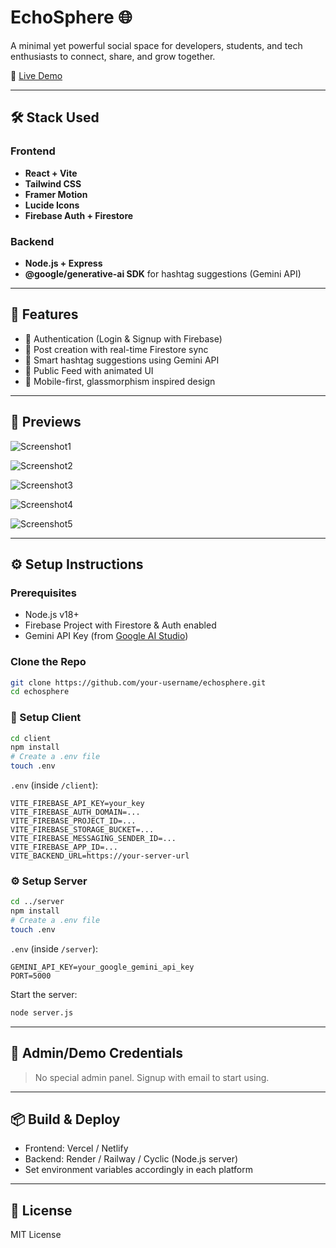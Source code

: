 # EchoSphere 🌐

A minimal yet powerful social space for developers, students, and tech enthusiasts to connect, share, and grow together.

🔗 [Live Demo](https://eco-sphere-2btb.vercel.app/)

---

## 🛠️ Stack Used

### Frontend

- **React + Vite**
- **Tailwind CSS**
- **Framer Motion**
- **Lucide Icons**
- **Firebase Auth + Firestore**

### Backend

- **Node.js + Express**
- **@google/generative-ai SDK** for hashtag suggestions (Gemini API)

---

## 🚀 Features

- 🔐 Authentication (Login & Signup with Firebase)
- 📝 Post creation with real-time Firestore sync
- 🔖 Smart hashtag suggestions using Gemini API
- 💬 Public Feed with animated UI
- 🌙 Mobile-first, glassmorphism inspired design

---

## 📸 Previews

![Screenshot1](client/src/assets/SS/Screenshot1.png)

![Screenshot2](client/src/assets/SS/Screenshot2.png)

![Screenshot3](client/src/assets/SS/Screenshot3.png)

![Screenshot4](client/src/assets/SS/Screenshot4.png)

![Screenshot5](client/src/assets/SS/Screenshot5.png)

---

## ⚙️ Setup Instructions

### Prerequisites

- Node.js v18+
- Firebase Project with Firestore & Auth enabled
- Gemini API Key (from [Google AI Studio](https://makersuite.google.com/))

### Clone the Repo

```bash
git clone https://github.com/your-username/echosphere.git
cd echosphere
```

### 🔧 Setup Client

```bash
cd client
npm install
# Create a .env file
touch .env
```

`.env` (inside `/client`):

```
VITE_FIREBASE_API_KEY=your_key
VITE_FIREBASE_AUTH_DOMAIN=...
VITE_FIREBASE_PROJECT_ID=...
VITE_FIREBASE_STORAGE_BUCKET=...
VITE_FIREBASE_MESSAGING_SENDER_ID=...
VITE_FIREBASE_APP_ID=...
VITE_BACKEND_URL=https://your-server-url
```

### ⚙️ Setup Server

```bash
cd ../server
npm install
# Create a .env file
touch .env
```

`.env` (inside `/server`):

```
GEMINI_API_KEY=your_google_gemini_api_key
PORT=5000
```

Start the server:

```bash
node server.js
```

---

## 👤 Admin/Demo Credentials

> No special admin panel. Signup with email to start using.

---

## 📦 Build & Deploy

- Frontend: Vercel / Netlify
- Backend: Render / Railway / Cyclic (Node.js server)
- Set environment variables accordingly in each platform

---

## 📄 License

MIT License
